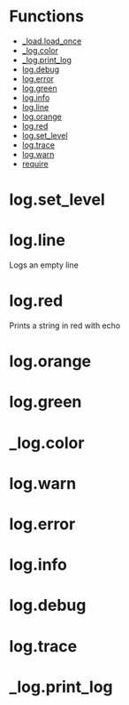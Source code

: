 # Functions
- [_load.load_once](_load.load_once)
- [_log.color](_log.color)
- [_log.print_log](_log.print_log)
- [log.debug](log.debug)
- [log.error](log.error)
- [log.green](log.green)
- [log.info](log.info)
- [log.line](log.line)
- [log.orange](log.orange)
- [log.red](log.red)
- [log.set_level](log.set_level)
- [log.trace](log.trace)
- [log.warn](log.warn)
- [require](require)
# log.set_level

# log.line
 Logs an empty line

# log.red
 Prints a string in red with echo

# log.orange

# log.green

# _log.color

# log.warn

# log.error

# log.info

# log.debug

# log.trace

# _log.print_log

